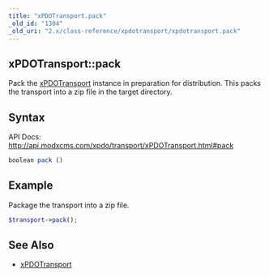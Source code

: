```yaml
---
title: "xPDOTransport.pack"
_old_id: "1304"
_old_uri: "2.x/class-reference/xpdotransport/xpdotransport.pack"
---
```


## xPDOTransport::pack

Pack the [xPDOTransport](extending-modx/xpdo/class-reference/xpdotransport "xPDOTransport") instance in preparation for distribution. This packs the transport into a zip file in the target directory.

## Syntax

API Docs: <http://api.modxcms.com/xpdo/transport/xPDOTransport.html#pack>

``` php
boolean pack ()
```

## Example

Package the transport into a zip file.

``` php
$transport->pack();
```

## See Also

- [xPDOTransport](extending-modx/xpdo/class-reference/xpdotransport "xPDOTransport")